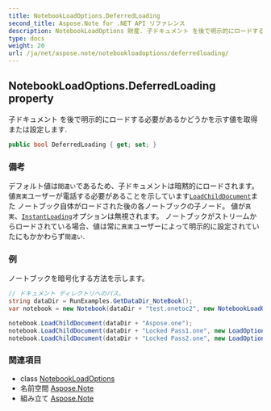 ```yaml
---
title: NotebookLoadOptions.DeferredLoading
second_title: Aspose.Note for .NET API リファレンス
description: NotebookLoadOptions 財産. 子ドキュメント を後で明示的にロードする必要があるかどうかを示す値を取得または設定します.
type: docs
weight: 20
url: /ja/net/aspose.note/notebookloadoptions/deferredloading/
---
```

## NotebookLoadOptions.DeferredLoading property

子ドキュメント を後で明示的にロードする必要があるかどうかを示す値を取得または設定します.

```csharp
public bool DeferredLoading { get; set; }
```

### 備考

デフォルト値は`間違い`であるため、子ドキュメントは暗黙的にロードされます。 値`真実`ユーザーが電話する必要があることを示しています[`LoadChildDocument`](../../notebook/loadchilddocument/)また ノートブック自体がロードされた後の各ノートブックの子ノード。 値が`真実`、[`InstantLoading`](../instantloading/)オプションは無視されます。 ノートブックがストリームからロードされている場合、値は常に`真実`ユーザーによって明示的に設定されていたにもかかわらず`間違い`.

### 例

ノートブックを暗号化する方法を示します。

```csharp
// ドキュメント ディレクトリへのパス。
string dataDir = RunExamples.GetDataDir_NoteBook();
var notebook = new Notebook(dataDir + "test.onetoc2", new NotebookLoadOptions() { DeferredLoading = true });

notebook.LoadChildDocument(dataDir + "Aspose.one");  
notebook.LoadChildDocument(dataDir + "Locked Pass1.one", new LoadOptions() { DocumentPassword = "pass" });
notebook.LoadChildDocument(dataDir + "Locked Pass2.one", new LoadOptions() { DocumentPassword = "pass2" });
```

### 関連項目

* class [NotebookLoadOptions](../)
* 名前空間 [Aspose.Note](../../notebookloadoptions/)
* 組み立て [Aspose.Note](../../../)


